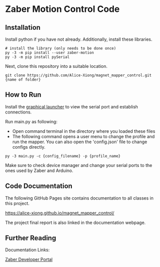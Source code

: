Zaber Motion Control Code
====================

Installation
------------
Install python if you have not already. Additionally, install these libraries.
``` {.bash}
# install the library (only needs to be done once)
py -3 -m pip install --user zaber-motion
py -3 -m pip install pySerial
```

Next, clone this repository into a suitable location.
``` {.bash}
git clone https://github.com/Alice-Xiong/magnet_mapper_control.git {name of folder}
```

How to Run
----------
Install the [graphical launcher](https://software.zaber.com/zaber-launcher/download#download-section)
to view the serial port and establish connections.

Run main.py as following:

* Open command terminal in the directory where you loaded these files
* The following command opens a user menu to change the profile and run the mapper. You can also open the 'config.json' file to change configs directly.

```
py -3 main.py -c {config_filename} -p {profile_name}
```

Make sure to check device manager and change your serial ports to the ones used by Zaber and Arduino.



Code Documentation 
------------------

The following GitHub Pages site contains documentation to all classes in this project.

https://alice-xiong.github.io/magnet_mapper_control/

The project final report is also linked in the documentation webpage.




Further Reading
----------

Documentation Links:

[Zaber Developer Portal](https://www.zaber.com/software/docs/motion-library/ascii/)


